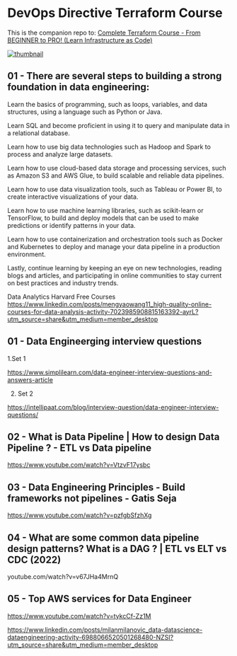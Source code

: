 # DevOps Directive Terraform Course

This is the companion repo to: [Complete Terraform Course - From BEGINNER to PRO! (Learn Infrastructure as Code)](https://www.youtube.com/watch?v=7xngnjfIlK4)

[![thumbnail](https://user-images.githubusercontent.com/1320389/154354937-98533608-2f42-44c1-8110-87f7e3f45085.jpeg)](https://www.youtube.com/watch?v=7xngnjfIlK4)


## 01 - There are several steps to building a strong foundation in data engineering:

Learn the basics of programming, such as loops, variables, and data structures, using a language such as Python or Java.

Learn SQL and become proficient in using it to query and manipulate data in a relational database.

Learn how to use big data technologies such as Hadoop and Spark to process and analyze large datasets.

Learn how to use cloud-based data storage and processing services, such as Amazon S3 and AWS Glue, to build scalable and reliable data pipelines.

Learn how to use data visualization tools, such as Tableau or Power BI, to create interactive visualizations of your data.

Learn how to use machine learning libraries, such as scikit-learn or TensorFlow, to build and deploy models that can be used to make predictions or identify patterns in your data.

Learn how to use containerization and orchestration tools such as Docker and Kubernetes to deploy and manage your data pipeline in a production environment.

Lastly, continue learning by keeping an eye on new technologies, reading blogs and articles, and participating in online communities to stay current on best practices and industry trends.

Data Analytics Harvard Free Courses
https://www.linkedin.com/posts/mengyaowang11_high-quality-online-courses-for-data-analysis-activity-7023985908815163392-ayrL?utm_source=share&utm_medium=member_desktop

## 01 - Data Engineerging interview questions
   1.Set 1
   
   https://www.simplilearn.com/data-engineer-interview-questions-and-answers-article
   
   2. Set 2
   
   https://intellipaat.com/blog/interview-question/data-engineer-interview-questions/
   
   
 ## 02  - What is Data Pipeline | How to design Data Pipeline ? - ETL vs Data pipeline
   https://www.youtube.com/watch?v=VtzvF17ysbc

## 03 - Data Engineering Principles - Build frameworks not pipelines - Gatis Seja
https://www.youtube.com/watch?v=pzfgbSfzhXg

## 04  - What are some common data pipeline design patterns? What is a DAG ? | ETL vs ELT vs CDC (2022)
youtube.com/watch?v=v67JHa4MrnQ

## 05  - Top AWS services for Data Engineer
https://www.youtube.com/watch?v=tykcCf-Zz1M

https://www.linkedin.com/posts/milanmilanovic_data-datascience-dataengineering-activity-6988066520501268480-NZSI?utm_source=share&utm_medium=member_desktop
